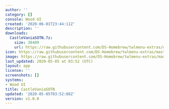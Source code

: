 ```yaml
---
author: ''
category: []
console: Wood UI
created: '2020-06-01T23:44:11Z'
description: ''
downloads:
  CastleVaniaSOTN.7z:
    size: 38489
    url: https://raw.githubusercontent.com/DS-Homebrew/twlmenu-extras/master/_nds/TWiLightMenu/akmenu/themes/CastleVaniaSOTN.7z
icon: https://raw.githubusercontent.com/DS-Homebrew/twlmenu-extras/master/unistore/icons/ak.png
image: https://raw.githubusercontent.com/DS-Homebrew/twlmenu-extras/master/unistore/icons/ak.png
last_updated: 2020-05-05 at 03:52 (UTC)
layout: app
license: ''
screenshots: []
systems:
- Wood UI
title: CastleVaniaSOTN
updated: '2020-05-05T03:52:08Z'
version: v1.0.0
---
```

